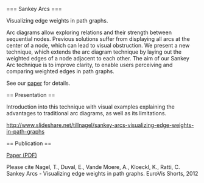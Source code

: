 
=== Sankey Arcs === 

Visualizing edge weights in path graphs. 

Arc diagrams allow exploring relations and their strength between sequential nodes. Previous solutions suffer
from displaying all arcs at the center of a node, which can lead to visual obstruction. We present a new technique,
which extends the arc diagram technique by laying out the weighted edges of a node adjacent to each other. The
aim of our Sankey Arc technique is to improve clarity, to enable users perceiving and comparing weighted edges
in path graphs.

See our [paper](http://tillnagel.com/wp-content/uploads/2012/06/Nagel-SankeyArcs-EuroVis11.pdf) for details.


== Presentation == 

Introduction into this technique with visual examples explaining the advantages to traditional arc diagrams, as well as its limitations. 

http://www.slideshare.net/tillnagel/sankey-arcs-visualizing-edge-weights-in-path-graphs


== Publication ==

[Paper (PDF)](http://tillnagel.com/wp-content/uploads/2012/06/Nagel-SankeyArcs-EuroVis11.pdf)

Please cite
Nagel, T., Duval, E., Vande Moere, A., Kloeckl, K., Ratti, C. Sankey Arcs - Visualizing edge weights in path graphs. EuroVis Shorts, 2012

